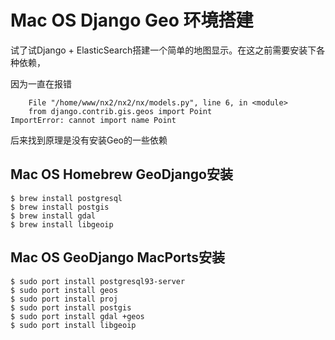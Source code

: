 # Mac OS Django Geo 环境搭建

试了试Django + ElasticSearch搭建一个简单的地图显示。在这之前需要安装下各种依赖，

因为一直在报错
    
        File "/home/www/nx2/nx2/nx/models.py", line 6, in <module>
        from django.contrib.gis.geos import Point
    ImportError: cannot import name Point
    

后来找到原理是没有安装Geo的一些依赖

## Mac OS Homebrew GeoDjango安装
    
    $ brew install postgresql
    $ brew install postgis
    $ brew install gdal
    $ brew install libgeoip
    

## Mac OS GeoDjango MacPorts安装
    
    $ sudo port install postgresql93-server
    $ sudo port install geos
    $ sudo port install proj
    $ sudo port install postgis
    $ sudo port install gdal +geos
    $ sudo port install libgeoip
